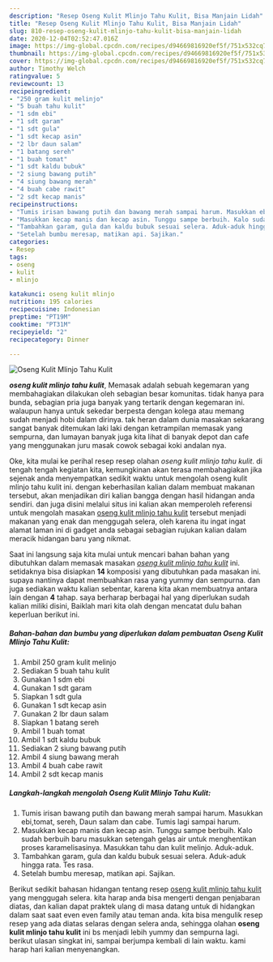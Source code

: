 ```yaml
---
description: "Resep Oseng Kulit Mlinjo Tahu Kulit, Bisa Manjain Lidah"
title: "Resep Oseng Kulit Mlinjo Tahu Kulit, Bisa Manjain Lidah"
slug: 810-resep-oseng-kulit-mlinjo-tahu-kulit-bisa-manjain-lidah
date: 2020-12-04T02:52:47.016Z
image: https://img-global.cpcdn.com/recipes/d94669816920ef5f/751x532cq70/oseng-kulit-mlinjo-tahu-kulit-foto-resep-utama.jpg
thumbnail: https://img-global.cpcdn.com/recipes/d94669816920ef5f/751x532cq70/oseng-kulit-mlinjo-tahu-kulit-foto-resep-utama.jpg
cover: https://img-global.cpcdn.com/recipes/d94669816920ef5f/751x532cq70/oseng-kulit-mlinjo-tahu-kulit-foto-resep-utama.jpg
author: Timothy Welch
ratingvalue: 5
reviewcount: 13
recipeingredient:
- "250 gram kulit melinjo"
- "5 buah tahu kulit"
- "1 sdm ebi"
- "1 sdt garam"
- "1 sdt gula"
- "1 sdt kecap asin"
- "2 lbr daun salam"
- "1 batang sereh"
- "1 buah tomat"
- "1 sdt kaldu bubuk"
- "2 siung bawang putih"
- "4 siung bawang merah"
- "4 buah cabe rawit"
- "2 sdt kecap manis"
recipeinstructions:
- "Tumis irisan bawang putih dan bawang merah sampai harum. Masukkan ebi,tomat, sereh, Daun salam dan cabe. Tumis lagi sampai harum."
- "Masukkan kecap manis dan kecap asin. Tunggu sampe berbuih. Kalo sudah berbuih baru masukkan setengah gelas air untuk menghentikan proses karamelisasinya. Masukkan tahu dan kulit melinjo. Aduk-aduk."
- "Tambahkan garam, gula dan kaldu bubuk sesuai selera. Aduk-aduk hingga rata. Tes rasa."
- "Setelah bumbu meresap, matikan api. Sajikan."
categories:
- Resep
tags:
- oseng
- kulit
- mlinjo

katakunci: oseng kulit mlinjo 
nutrition: 195 calories
recipecuisine: Indonesian
preptime: "PT19M"
cooktime: "PT31M"
recipeyield: "2"
recipecategory: Dinner

---
```



![Oseng Kulit Mlinjo Tahu Kulit](https://img-global.cpcdn.com/recipes/d94669816920ef5f/751x532cq70/oseng-kulit-mlinjo-tahu-kulit-foto-resep-utama.jpg)

<b><i>oseng kulit mlinjo tahu kulit</i></b>, Memasak adalah sebuah kegemaran yang membahagiakan dilakukan oleh sebagian besar komunitas. tidak hanya para bunda, sebagian pria juga banyak yang tertarik dengan kegemaran ini. walaupun hanya untuk sekedar berpesta dengan kolega atau memang sudah menjadi hobi dalam dirinya. tak heran dalam dunia masakan sekarang sangat banyak ditemukan laki laki dengan ketrampilan memasak yang sempurna, dan lumayan banyak juga kita lihat di banyak depot dan cafe yang menggunakan juru masak cowok sebagai koki andalan nya.

Oke, kita mulai ke perihal resep resep olahan <i>oseng kulit mlinjo tahu kulit</i>. di tengah tengah kegiatan kita, kemungkinan akan terasa membahagiakan jika sejenak anda menyempatkan sedikit waktu untuk mengolah oseng kulit mlinjo tahu kulit ini. dengan keberhasilan kalian dalam membuat makanan tersebut, akan menjadikan diri kalian bangga dengan hasil hidangan anda sendiri. dan juga disini melalui situs ini kalian akan memperoleh referensi untuk mengolah masakan <u>oseng kulit mlinjo tahu kulit</u> tersebut menjadi makanan yang enak dan menggugah selera, oleh karena itu ingat ingat alamat laman ini di gadget anda sebagai sebagian rujukan kalian dalam meracik hidangan baru yang nikmat.




Saat ini langsung saja kita mulai untuk mencari bahan bahan yang dibutuhkan dalam memasak masakan <u><i>oseng kulit mlinjo tahu kulit</i></u> ini. setidaknya bisa disiapkan <b>14</b> komposisi yang dibutuhkan pada masakan ini. supaya nantinya dapat membuahkan rasa yang yummy dan sempurna. dan juga sediakan waktu kalian sebentar, karena kita akan membuatnya antara lain dengan <b>4</b> tahap. saya berharap berbagai hal yang diperlukan sudah kalian miliki disini, Baiklah mari kita olah dengan mencatat dulu bahan keperluan berikut ini.

<!--inarticleads1-->

##### Bahan-bahan dan bumbu yang diperlukan dalam pembuatan Oseng Kulit Mlinjo Tahu Kulit:

1. Ambil 250 gram kulit melinjo
1. Sediakan 5 buah tahu kulit
1. Gunakan 1 sdm ebi
1. Gunakan 1 sdt garam
1. Siapkan 1 sdt gula
1. Gunakan 1 sdt kecap asin
1. Gunakan 2 lbr daun salam
1. Siapkan 1 batang sereh
1. Ambil 1 buah tomat
1. Ambil 1 sdt kaldu bubuk
1. Sediakan 2 siung bawang putih
1. Ambil 4 siung bawang merah
1. Ambil 4 buah cabe rawit
1. Ambil 2 sdt kecap manis




<!--inarticleads2-->

##### Langkah-langkah mengolah Oseng Kulit Mlinjo Tahu Kulit:

1. Tumis irisan bawang putih dan bawang merah sampai harum. Masukkan ebi,tomat, sereh, Daun salam dan cabe. Tumis lagi sampai harum.
1. Masukkan kecap manis dan kecap asin. Tunggu sampe berbuih. Kalo sudah berbuih baru masukkan setengah gelas air untuk menghentikan proses karamelisasinya. Masukkan tahu dan kulit melinjo. Aduk-aduk.
1. Tambahkan garam, gula dan kaldu bubuk sesuai selera. Aduk-aduk hingga rata. Tes rasa.
1. Setelah bumbu meresap, matikan api. Sajikan.




Berikut sedikit bahasan hidangan tentang resep <u>oseng kulit mlinjo tahu kulit</u> yang menggugah selera. kita harap anda bisa mengerti dengan penjabaran diatas, dan kalian dapat praktek ulang di masa datang untuk di hidangkan dalam saat saat even even family atau teman anda. kita bisa mengulik resep resep yang ada diatas selaras dengan selera anda, sehingga olahan <b>oseng kulit mlinjo tahu kulit</b> ini bs menjadi lebih yummy dan sempurna lagi. berikut ulasan singkat ini, sampai berjumpa kembali di lain waktu. kami harap hari kalian menyenangkan.
